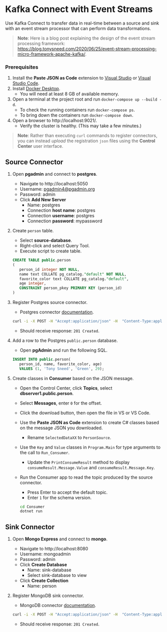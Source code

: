 # Kafka Connect with Event Streams

Use Kafka Connect to transfer data in real-time between a source and sink with an event stream processor that can perform data transformations.

> **Note**: Here is a blog post explaining the design of  the event stream processing framework: https://blog.tonysneed.com/2020/06/25/event-stream-processing-micro-framework-apache-kafka/.

### Prerequisites

1. Install the **Paste JSON as Code** extension to [Visual Studio](https://marketplace.visualstudio.com/items?itemName=typeguard.quicktype-vs) or [Visual Studio Code](https://marketplace.visualstudio.com/items?itemName=quicktype.quicktype).
2. Install [Docker Desktop](https://docs.docker.com/desktop/).
   - You will need at least 8 GB of available memory.
3. Open a terminal at the project root and run `docker-compose up --build -d`.
   - To check the running containers run `docker-compose ps`.
   - To bring down the containers run `docker-compose down`.
4. Open a browser to http://localhost:9021/.
   - Verify the cluster is healthy. (This may take a few minutes.)

> **Note**: Rather than executing `curl` commands to register connectors, you can instead *upload* the registration `json` files using the **Control Center** user interface.

## Source Connector

1. Open **pgadmin** and connect to **postgres**.
   - Navigate to http://localhost:5050
   - Username: pgadmin4@pgadmin.org
   - Password: admin
   - Click **Add New Server**
      - Name: postgres
      - Connection **host name**: postgres
      - Connection **username**: postgres
      - Connection **password**: mypassword

2. Create `person` table.
   - Select **source-database**.
   - Right-click and select Query Tool.
   - Execute script to create table.
   ```sql
   CREATE TABLE public.person
   (
      person_id integer NOT NULL,
      name text COLLATE pg_catalog."default" NOT NULL,
      favorite_color text COLLATE pg_catalog."default",
      age integer,
      CONSTRAINT person_pkey PRIMARY KEY (person_id)
   )
   ```

3. Register Postgres source connector.
   - Postgres connector [documentation](https://docs.confluent.io/current/connect/debezium-connect-postgres/postgres_source_connector_config.html).

    ```bash
    curl -i -X POST -H "Accept:application/json" -H  "Content-Type:application/json" http://localhost:8083/connectors/ -d @Databases/register-postgres.json
    ```
   - Should receive response: `201 Created`.

4. Add a row to the Postgres `public.person` database.
   - Open **pgAdmin** and run the following SQL.
   ```sql
   INSERT INTO public.person(
      person_id, name, favorite_color, age)
      VALUES (1, 'Tony Sneed', 'Green', 29);
   ```

5. Create classes in **Consumer** based on the JSON message.
   - Open the Control Center, click **Topics**, select **dbserver1.public.person**.
   - Select **Messages**, enter `0` for the offset.
   - Click the download button, then open the file in VS or VS Code.
   - Use the **Paste JSON as Code** extension to create C# classes based on the message JSON you downloaded.
     - Rename `SelectedDataXX` to `PersonSource`.
   - Use the `Key` and `Value` classes in `Program.Main` for type arguments to the call to `Run_Consumer`.
     - Update the `PrintConsumeResult` method to display `consumeResult.Message.Value` and `consumeResult.Message.Key`.
   - Run the Consumer app to read the topic produced by the source connector.
     - Press Enter to accept the default topic.
     - Enter `1` for the schema version. 

      ```bash
      cd Consumer
      dotnet run
      ```

## Sink Connector

1. Open **Mongo Express** and connect to **mongo**.
   - Navigate to http://localhost:8080
   - Username: mongoadmin
   - Password: admin
   - Click **Create Database**
     - Name: sink-database
     - Select sink-database to view
   - Click **Create Collection**
     - Name: person

2. Register MongoDB sink connector.
   - MongoDB connector [documentation](https://docs.mongodb.com/kafka-connector/master/kafka-sink-properties/).

    ```bash
    curl -i -X POST -H "Accept:application/json" -H  "Content-Type:application/json" http://localhost:8083/connectors/ -d @Databases/register-mongo.json
    ```
   - Should receive response: `201 Created`.

